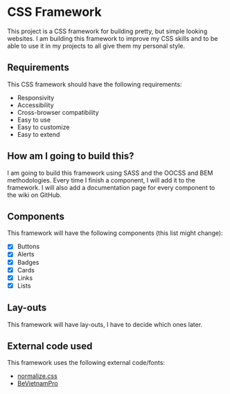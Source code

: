 # CSS Framework

This project is a CSS framework for building pretty, but simple looking websites. I am building this framework to improve my CSS skills and to be able to use it in my projects to all give them my personal style.

## Requirements
This CSS framework should have the following requirements:
- Responsivity
- Accessibility
- Cross-browser compatibility
- Easy to use
- Easy to customize
- Easy to extend

## How am I going to build this?
I am going to build this framework using SASS and the OOCSS and BEM methodologies. Every time I finish a component, I will add it to the framework. I will also add a documentation page for every component to the wiki on GitHub.

## Components
This framework will have the following components (this list might change):
- [x] Buttons
- [x] Alerts
- [x] Badges
- [x] Cards
- [x] Links
- [x] Lists

## Lay-outs
This framework will have lay-outs, I have to decide which ones later.

## External code used
This framework uses the following external code/fonts:
- [normalize.css](https://necolas.github.io/normalize.css/)
- [BeVietnamPro](https://fonts.google.com/specimen/Be+Vietnam+Pro)